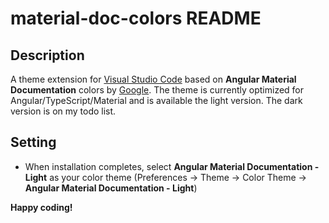 # material-doc-colors README

## Description

A theme extension for [Visual Studio Code](https://code.visualstudio.com) based on **Angular Material Documentation** colors by [Google](<[https://www.jetbrains.com](https://material.angular.io/)>).
The theme is currently optimized for Angular/TypeScript/Material and is available the light version. The dark version is on my todo list.

## Setting

- When installation completes, select **Angular Material Documentation - Light** as your color theme (Preferences → Theme → Color Theme → **Angular Material Documentation - Light**)

**Happy coding!**
